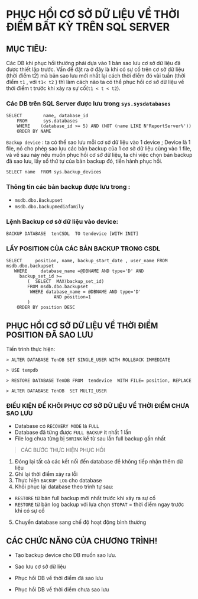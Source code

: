 
# PHỤC HỒI CƠ SỞ DỮ LIỆU VỀ THỜI ĐIỂM BẤT KỲ TRÊN SQL SERVER 
## MỤC TIÊU:
Các DB khi phục hồi thường phải dựa vào 1 bản sao lưu cơ sở dữ liệu đã được thiết lập trước.   Vấn đề đặt ra ở đây là khi có sự cố trên cơ sở dữ liệu (thời điểm t2) mà bản sao lưu mới nhất  lại cách thời điểm đó vài tuần (thời điểm `t1` , với `t1< t2` ) thì làm cách nào ta có thể phục hồi cơ sở dữ liệu về thời điểm t trước khi xảy ra sự cố(`t1 < t < t2`).

### Các DB trên SQL Server được lưu trong `sys.sysdatabases`
```
SELECT        name, database_id
	FROM      sys.databases
	WHERE    (database_id >= 5) AND (NOT (name LIKE N'ReportServer%'))
	ORDER BY NAME
```
 `Backup device` : ta có thể sao lưu mỗi cơ sở dữ liệu vào 1 device ; Device là 1 file, nó cho phép sao lưu các bản backup của 1 cơ sở dữ liệu cùng vào 1 file, và về sau này nếu muốn phục hồi cơ sở dữ liệu, ta chỉ việc chọn bản backup đã sao lưu, lấy số thứ tự của bản backup đó, tiến hành phục hồi.
```
SELECT name  FROM sys.backup_devices
```

### Thông tin các bản backup được lưu trong :
- `msdb.dbo.Backupset`
- `msdb.dbo.backupmediafamily`

### Lệnh Backup cơ sở dữ liệu vào device:
```
BACKUP DATABASE  tenCSDL  TO tendevice [WITH INIT]
```

### LẤY POSITION CỦA CÁC BẢN BACKUP TRONG CSDL
```
SELECT     position, name, backup_start_date , user_name FROM  msdb.dbo.backupset 
   WHERE     database_name =@DBNAME AND type='D' AND 
     backup_set_id >= 
        (  SELECT  MAX(backup_set_id) 
        FROM msdb.dbo.backupset  
         WHERE database_name = @DBNAME AND type='D'
                  AND position=1  
        )
    ORDER BY position DESC

```
## PHỤC HỒI CƠ SỞ DỮ LIỆU VỀ THỜI ĐIỂM POSITION ĐÃ SAO LƯU
Tiến trình thực hiện:
```
> ALTER DATABASE TenDB SET SINGLE_USER WITH ROLLBACK IMMEDIATE

> USE tempdb

> RESTORE DATABASE TenDB FROM  tendevice  WITH FILE= position, REPLACE

> ALTER DATABASE TenDB  SET MULTI_USER
```

### ĐIỀU KIỆN ĐỂ KHÔI PHỤC CƠ SỞ DỮ LIỆU VỀ THỜI ĐIỂM CHƯA SAO LƯU

- Database có `RECOVERY MODE` là `FULL`
- Database đã từng được `FULL BACKUP` ít nhất 1 lần
- File log chưa từng bị `SHRINK` kể từ sau lần full backup gần nhất

> CÁC BƯỚC THỰC HIỆN PHỤC HỒI

1. Đóng lại tất cả các kết nối đến database để không tiếp nhận thêm dữ liệu
2. Ghi lại thời điểm xảy ra lỗi
3. Thực hiện `BACKUP LOG` cho database
4. Khôi phục lại database theo trình tự sau:
+ `RESTORE` từ bản full backup mới nhất trước khi xảy ra sự cố
+ `RESTORE` từ bản log backup với lựa chọn `STOPAT` = thời điểm ngay trước khi có sự cố
5. Chuyển database sang chế độ hoạt động bình thường



## CÁC CHỨC NĂNG CỦA CHƯƠNG TRÌNH!

- Tạo backup device cho DB muốn sao lưu.

- Sao lưu cơ sở dữ liệu

- Phục hồi DB về thời điểm đã sao lưu

- Phục hồi DB về thời điểm chưa sao lưu
